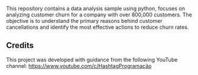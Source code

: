 This repository contains a data analysis sample using python, focuses on analyzing customer churn for a company with over 800,000 customers. The objective is to understand the primary reasons behind customer cancellations and identify the most effective actions to reduce churn rates.

## Credits

This project was developed with guidance from the following YouTube channel: https://www.youtube.com/c/HashtagProgramação
